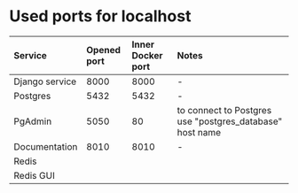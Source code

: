 # Used ports for localhost

| Service        | Opened port | Inner Docker port | Notes                                                    |
|:---------------|:------------|:------------------|:---------------------------------------------------------|
| Django service | 8000        | 8000              | -                                                        |
| Postgres       | 5432        | 5432              | -                                                        |
| PgAdmin        | 5050        | 80                | to connect to Postgres use "postgres_database" host name |
| Documentation  | 8010        | 8010              | -                                                        |
| Redis          |             |                   |                                                          |
| Redis GUI      |             |                   |                                                          |